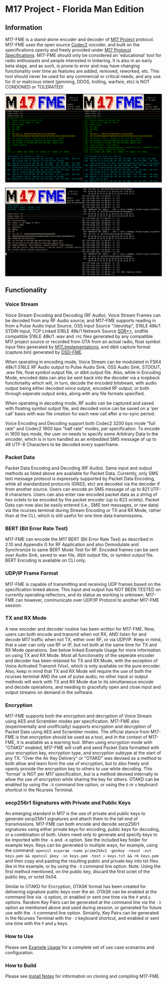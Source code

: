 
# M17 Project - Florida Man Edition

## Information

M17-FME is a stand-alone encoder and decoder of [M17 Project](https://m17project.org/ "M17") protocol.
M17-FME uses the open source [Codec2](https://github.com/drowe67/codec2 "Codec2") vocoder, and built on the specifications openly and freely provided under [M17 Protocol Specifications](https://spec.m17project.org/ "M17 Protocol Specifications"). M17-FME should only be considered an 'educational' tool for radio enthusiasts and people interested in tinkering. It is also in an early beta stage, and as such, is prone to error and may have changing functionality over time as features are added, removed, reworked, etc. This tool should never be used for any commercial or critical needs, and any use for ill or malicious intent (jamming, DDOS, trolling, warfare, etc) is NOT CONDONED or TOLERATED!

![M17-FME](https://github.com/lwvmobile/m17-fme/blob/main/docs/m17-fme1.png)

![M17-FME](https://github.com/lwvmobile/m17-fme/blob/main/docs/m17-fme2.png)

## Functionality

### Voice Stream

Voice Stream Encoding and Decoding (RF Audio). Voice Stream Frames can be decoded from any RF Audio source, and M17-FME supports reading in from a Pulse Audio Input Source, OSS Input Source "/dev/dsp", S16LE 48k/1 STDIN Input, TCP Linked S16LE 48k/1 Network Source [SDR++](https://github.com/AlexandreRouma/SDRPlusPlus "SDR++"), sndfile compatible S16LE 48k/1 .wav and .rrc files generated by any compatible M17 project source or recorded from OTA from an actual radio, float symbol input files generated by [M17_Implementations](https://github.com/M17-Project/M17_Implementations "M17_Implementations"), and dibit capture format (capture.bin) generated by [DSD-FME](https://github.com/lwvmobile/dsd-fme "DSD-FME").

When operating in encoding mode, Voice Stream can be modulated in FSK4 48k/1 S16LE RF Audio output to Pulse Audio Sink, OSS Audio Sink, STDOUT, .wav file, float symbol output file, or dibit output file. Also, while in Encoding Mode, encoded data can also be sent back into the decoder via a loopback functionality which will, in turn, decode the encoded bitstream, with audio output being either decoded voice output, encoded RF output, or both through seperate output sinks, along with any file formats specified.

When operating in decoding mode, RF audio can be captured and saved with floating symbol output file, and decoded voice can be saved on a 'per call' basis with wav file creation for each new call after a no-sync period.

Voice Encoding and Decoding support both Codec2 3200 bps mode "full rate" and Codec2 1600 bps "half rate" modes, per specification. To encode in 1600 bps mode, the user on needs to specify some Arbitrary Data to the encoder, which is in turn handled as an embedded SMS message of up to 48 UTF-8 Characters to be decoded every superframe.

### Packet Data

Packet Data Encoding and Decoding (RF Audio). Same input and output methods as listed above are available for Packet Data. Currently, only SMS text message protocol is expressely supported by Packet Data Encoding, while all standardized protocols (GNSS, etc) are decoded via the decoder if from another source. Users can encode an SMS message of up to 821 UTF-8 characters. Users can also enter raw encoded packet data as a string of hex octets to be encoded by the packet encoder (up to 823 octets). Packet Data can now also be easily entered (i.e., SMS text messages, or raw data) via the ncurses terminal during Stream Encoding or TX and RX Mode, rather than at the CLI, which is still useful for one time data transmissions.

### BERT (Bit Error Rate Test)

M17-FME can encode the M17 BERT (Bit Error Rate Test) as described in 2.10 and Appendix G for RF Application and also Demodulate and Synchronize to same BERT Mode Test for RF. Encoded frames can be sent over Audio Sink, saved to wav file, dibit output file, or symbol output file. BERT Encoding is available on CLI only.

### UDP/IP Frame Format

M17-FME is capable of transmitting and receiving UDP frames based on the specification linked above. This input and output has NOT BEEN TESTED on currently operating reflectors, and its status as working is unknown. M17-FME can however, communicate over UDP/IP Protocol to another M17-FME session.

### TX and RX Mode

A new encoder and decoder routine has been written for M17-FME. Now, users can both encode and transmit when not RX, AND listen for and decode M17 traffic when not TX, either over RF, or via UDP/IP. Keep in mind, that a user can only use RF or IP, but not both at the same time for TX and RX Mode operations. See below linked Example Usage for more information on using TX and RX Mode. Most all functionality of the seperate encoder and decoder has been retained for TX and RX Mode, with the exception of Voice Activated Transmit (Vox), which is only available on the pure encoder. Also, keep in mind that TX and RX Mode will require the use of both the ncurses terminal AND the use of pulse audio, no other input or output methods will work with TX and RX Mode due to its simultaneous encode and decode operations, and needing to gracefully open and close input and output streams on demand in the software.

### Encryption

M17-FME supports both the encryption and decryption of Voice Stream using AES and Scrambler modes per specification. M17-FME also (experimentally and unofficially) supports encryption and decryption of Packet Data using AES and Scrambler modes. The official stance from M17-FME is that encryption should be used as a tool, and in the context of M17-FME, it is available as a learning tool. When using encryption mode with "OTAKD" enabled, M17-FME will craft and send Packet Data formatted with your encryption key, encryption type, and encryption subtype at the start of any TX. "Over the Air Key Delivery" or "OTAKD" was devised as a method to both allow and learn form the use of encryption, but to also freely and openly provide the encryption key to others to use while decoding. This 'format' is NOT per M17 specification, but is a method devised internally to allow the use of encryption while sharing the key for others. OTAKD can be enabled by using the `-O` command line option, or using the `O` or `o` keyboard shortcut in the Ncurses Terminal.

### secp256r1 Signatures with Private and Public Keys

An emerging standard in M17 is the use of private and public keys to generate secp256r1 signatures and attach them to the tail end of transmissions. M17-FME can both encode and decode secp256r1 signatures using either private keys for encoding, public keys for decoding, or a combination of both. Users need only to generate and specify keys to be imported with the `-k` and `-K` option. See the included key folder for example keys. Keys can be generated in multiple ways, for example, using the command: `openssl ecparam -name prime256v1 -genkey -noout -out keys.pem && openssl pkey -in keys.pem -text > keys.txt && rm keys.pem` and then copy and pasting the resulting public and private key into txt files like in the example, or by using the `-5` command line option. Note: Using the first method mentioned, on the public key, discard the first octet of the public key, or octet 0x04.

Similar to OTAKD for Encryption, OTASK format has been created for delivering signature public keys over the air. OTASK can be enabled at the command line via `-Q` option, or enabled or sent one time via the `P` and `p` options. Random Key Pairs can be generated at the command line via the `-3` option as mentioned above and used during session, or generated for future use with the `-5` command line option. Simialrly, Key Pairs can be generated in the Ncurses Terminal with the `-3` keyboard shortcut, and enabled or sent one time with the `P` and `p` keys.

### How to Use

Please see [Example Usage](https://github.com/lwvmobile/m17-fme/blob/main/docs/Example_Usage.md "Example Usage") for a complete set of use case scenarios and configuration.

### How to Build

Please see [Install Notes](https://github.com/lwvmobile/m17-fme/blob/main/docs/Install_Notes.md "Install Notes") for information on cloning and compiling M17-FME.

